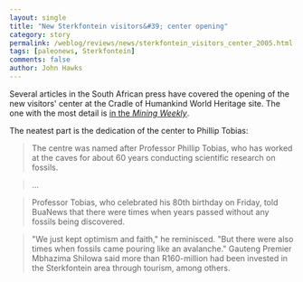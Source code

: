 ```yaml
---
layout: single 
title: "New Sterkfontein visitors&#39; center opening" 
category: story
permalink: /weblog/reviews/news/sterkfontein_visitors_center_2005.html
tags: [paleonews, Sterkfontein] 
comments: false 
author: John Hawks 
---
```



<p>
Several articles in the South African press have covered the opening of the new visitors' center at the Cradle of Humankind World Heritage site. The one with the most detail is <a href="http://www.miningweekly.co.za/min/news/breaking/?show=75022">in the <i>Mining Weekly</i></a>. 
</p>

<p>
The neatest part is the dedication of the center to Phillip Tobias:
</p>

<blockquote>The centre was named after Professor Phillip Tobias, who has worked at the caves for about 60 years conducting scientific research on fossils.</blockquote>

<blockquote>...</blockquote>

<blockquote>Professor Tobias, who celebrated his 80th birthday on Friday, told BuaNews that there were times when years passed without any fossils being discovered.</blockquote>

<blockquote>"We just kept optimism and faith," he reminisced. "But there were also times when fossils came pouring like an avalanche." Gauteng Premier Mbhazima Shilowa said more than R160-million had been invested in the Sterkfontein area through tourism, among others.</blockquote>

